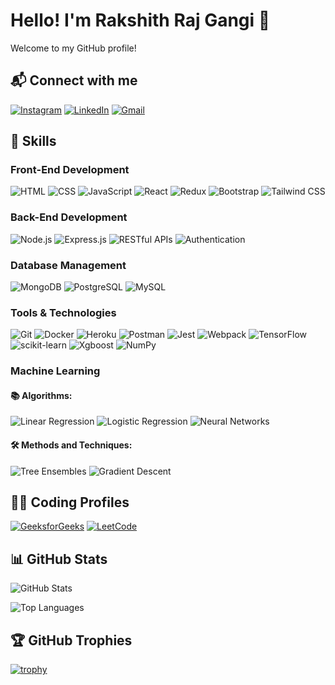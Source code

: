 # Hello! I'm Rakshith Raj Gangi 👋

Welcome to my GitHub profile!

## 📬 Connect with me
[![Instagram](https://img.shields.io/badge/-Instagram-E4405F?logo=instagram&logoColor=fff)](https://www.instagram.com/yourusername)  <!-- Replace with your actual Instagram URL -->
[![LinkedIn](https://img.shields.io/badge/-LinkedIn-0A66C2?logo=linkedin&logoColor=fff)](https://www.linkedin.com/in/yourusername)  <!-- Replace with your actual LinkedIn URL -->
[![Gmail](https://img.shields.io/badge/-Gmail-D14836?logo=gmail&logoColor=fff)](mailto:your.email@example.com)  <!-- Replace with your actual email address -->

## 💼 Skills

### Front-End Development
![HTML](https://img.shields.io/badge/-HTML-E34F26?logo=html5&logoColor=fff)
![CSS](https://img.shields.io/badge/-CSS-1572B6?logo=css3&logoColor=fff)
![JavaScript](https://img.shields.io/badge/-JavaScript-F7DF1E?logo=javascript&logoColor=000)
![React](https://img.shields.io/badge/-React-61DAFB?logo=react&logoColor=000)
![Redux](https://img.shields.io/badge/-Redux-764ABC?logo=redux&logoColor=fff)
![Bootstrap](https://img.shields.io/badge/-Bootstrap-7952B3?logo=bootstrap&logoColor=fff)
![Tailwind CSS](https://img.shields.io/badge/-Tailwind_CSS-38B2AC?logo=tailwind-css&logoColor=fff)

### Back-End Development
![Node.js](https://img.shields.io/badge/-Node.js-339933?logo=node.js&logoColor=fff)
![Express.js](https://img.shields.io/badge/-Express.js-000?logo=express&logoColor=fff)
![RESTful APIs](https://img.shields.io/badge/-RESTful_APIs-3F8F6C)
![Authentication](https://img.shields.io/badge/-Authentication-FF6B6B)

### Database Management
![MongoDB](https://img.shields.io/badge/-MongoDB-47A248?logo=mongodb&logoColor=fff)
![PostgreSQL](https://img.shields.io/badge/-PostgreSQL-336791?logo=postgresql&logoColor=fff)
![MySQL](https://img.shields.io/badge/-MySQL-4479A1?logo=mysql&logoColor=fff)

### Tools & Technologies
![Git](https://img.shields.io/badge/-Git-F05032?logo=git&logoColor=fff)
![Docker](https://img.shields.io/badge/-Docker-2496ED?logo=docker&logoColor=fff)
![Heroku](https://img.shields.io/badge/-Heroku-430098?logo=heroku&logoColor=fff)
![Postman](https://img.shields.io/badge/-Postman-FF6C37?logo=postman&logoColor=fff)
![Jest](https://img.shields.io/badge/-Jest-C21325?logo=jest&logoColor=fff)
![Webpack](https://img.shields.io/badge/-Webpack-8DD6F9?logo=webpack&logoColor=000)
![TensorFlow](https://img.shields.io/badge/-TensorFlow-FF6F00?logo=tensorflow&logoColor=fff)
![scikit-learn](https://img.shields.io/badge/-scikit_learn-F7931E?logo=scikit-learn&logoColor=fff)
![Xgboost](https://img.shields.io/badge/-Xgboost-FF8C00?logo=xgboost&logoColor=fff)
![NumPy](https://img.shields.io/badge/-NumPy-01395C?logo=numpy&logoColor=fff)

### Machine Learning
#### 📚 Algorithms:
![Linear Regression](https://img.shields.io/badge/-Linear_Regression-1F77B4?logo=data:image/svg+xml;base64,PHN2ZyB4bWxucz0iaHR0cDovL3d3dy53My5vcmcvMjAwMC9zdmciIHdpZHRoPSIxMDAiIGhlaWdodD0iMTAwIj4KICA8Y2lyY2xlIHJ4PSIxMCIgcj0iMTAiIHdpZHRoPSIxMDAiIGhlaWdodD0iMTAwIiBzdHlsZT0iZmlsbDogIzAwMEI4OyIvPgo8L3N2Zz4K)
![Logistic Regression](https://img.shields.io/badge/-Logistic_Regression-FF7F0E?logo=data:image/svg+xml;base64,PHN2ZyB4bWxucz0iaHR0cDovL3d3dy53My5vcmcvMjAwMC9zdmciIHdpZHRoPSIxMDAiIGhlaWdodD0iMTAwIj4KICA8Y2lyY2xlIHJ4PSIxMCIgcj0iMTAiIHdpZHRoPSIxMDAiIGhlaWdodD0iMTAwIiBzdHlsZT0iZmlsbDogIzAwMEI4OyIvPgo8L3N2Zz4K)
![Neural Networks](https://img.shields.io/badge/-Neural_Networks-2CA02C?logo=data:image/svg+xml;base64,PHN2ZyB4bWxucz0iaHR0cDovL3d3dy53My5vcmcvMjAwMC9zdmciIHdpZHRoPSIxMDAiIGhlaWdodD0iMTAwIj4KICA8Y2lyY2xlIHJ4PSIxMCIgcj0iMTAiIHdpZHRoPSIxMDAiIGhlaWdodD0iMTAwIiBzdHlsZT0iZmlsbDogIzAwMEI4OyIvPgo8L3N2Zz4K)

#### 🛠️ Methods and Techniques:
![Tree Ensembles](https://img.shields.io/badge/-Tree_Ensembles-17BECF?logo=data:image/svg+xml;base64,PHN2ZyB4bWxucz0iaHR0cDovL3d3dy53My5vcmcvMjAwMC9zdmciIHdpZHRoPSIxMDAiIGhlaWdodD0iMTAwIj4KICA8Y2lyY2xlIHJ4PSIxMCIgcj0iMTAiIHdpZHRoPSIxMDAiIGhlaWdodD0iMTAwIiBzdHlsZT0iZmlsbDogIzAwMEI4OyIvPgo8L3N2Zz4K)
![Gradient Descent](https://img.shields.io/badge/-Gradient_Descent-FF6347?logo=data:image/svg+xml;base64,PHN2ZyB4bWxucz0iaHR0cDovL3d3dy53My5vcmcvMjAwMC9zdmciIHdpZHRoPSIxMDAiIGhlaWdodD0iMTAwIj4KICA8Y2lyY2xlIHJ4PSIxMCIgcj0iMTAiIHdpZHRoPSIxMDAiIGhlaWdodD0iMTAwIiBzdHlsZT0iZmlsbDogIzAwMEI4OyIvPgo8L3N2Zz4K)

## 🧑‍💻 Coding Profiles
[![GeeksforGeeks](https://img.shields.io/badge/GeeksforGeeks-1F8AC4?logo=geeksforgeeks&logoColor=fff)](https://www.geeksforgeeks.org/user/yourusername)  <!-- Replace with your actual GeeksforGeeks URL -->
[![LeetCode](https://img.shields.io/badge/LeetCode-FA6F00?logo=leetcode&logoColor=fff)](https://leetcode.com/yourusername)  <!-- Replace with your actual LeetCode URL -->

## 📊 GitHub Stats

![GitHub Stats](https://github-readme-stats.vercel.app/api?username=Rakshith-Raj08&show_icons=true&theme=radical)

![Top Languages](https://github-readme-stats.vercel.app/api/top-langs/?username=Rakshith-Raj08&layout=compact&theme=radical)

## 🏆 GitHub Trophies

[![trophy](https://github-profile-trophy.vercel.app/?username=Rakshith-Raj08&theme=onedark)](https://github.com/ryo-ma/github-profile-trophy)
